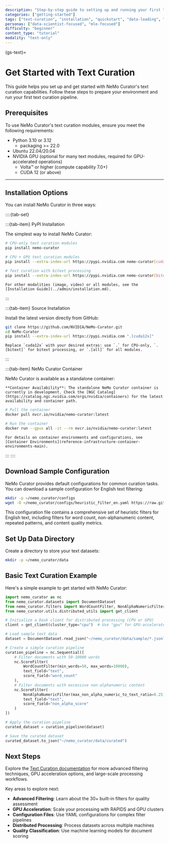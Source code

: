```yaml
---
description: "Step-by-step guide to setting up and running your first text curation pipeline with NeMo Curator"
categories: ["getting-started"]
tags: ["text-curation", "installation", "quickstart", "data-loading", "quality-filtering", "python-api"]
personas: ["data-scientist-focused", "mle-focused"]
difficulty: "beginner"
content_type: "tutorial"
modality: "text-only"
---
```


(gs-text)=
# Get Started with Text Curation

This guide helps you set up and get started with NeMo Curator's text curation capabilities. Follow these steps to prepare your environment and run your first text curation pipeline.

## Prerequisites

To use NeMo Curator's text curation modules, ensure you meet the following requirements:

* Python 3.10 or 3.12
  * packaging >= 22.0
* Ubuntu 22.04/20.04
* NVIDIA GPU (optional for many text modules, required for GPU-accelerated operations)
  * Volta™ or higher (compute capability 7.0+)
  * CUDA 12 (or above)

---

## Installation Options

You can install NeMo Curator in three ways:

::::{tab-set}

:::{tab-item} PyPI Installation

The simplest way to install NeMo Curator:

```bash
# CPU-only text curation modules
pip install nemo-curator

# CPU + GPU text curation modules
pip install --extra-index-url https://pypi.nvidia.com nemo-curator[cuda12x]

# Text curation with bitext processing
pip install --extra-index-url https://pypi.nvidia.com nemo-curator[bitext]
```

```{note}
For other modalities (image, video) or all modules, see the [Installation Guide](../admin/installation.md).
```
:::

:::{tab-item} Source Installation

Install the latest version directly from GitHub:

```bash
git clone https://github.com/NVIDIA/NeMo-Curator.git
cd NeMo-Curator
pip install --extra-index-url https://pypi.nvidia.com ".[cuda12x]"
```

```{note}
Replace `cuda12x` with your desired extras: use `.` for CPU-only, `.[bitext]` for bitext processing, or `.[all]` for all modules.
```
:::

:::{tab-item} NeMo Curator Container

NeMo Curator is available as a standalone container:

```{warning}
**Container Availability**: The standalone NeMo Curator container is currently in development. Check the [NGC Catalog](https://catalog.ngc.nvidia.com/orgs/nvidia/containers) for the latest availability and container path.
```

```bash
# Pull the container
docker pull nvcr.io/nvidia/nemo-curator:latest

# Run the container
docker run --gpus all -it --rm nvcr.io/nvidia/nemo-curator:latest
```

```{seealso}
For details on container environments and configurations, see [Container Environments](reference-infrastructure-container-environments-main).
```
:::
::::

## Download Sample Configuration

NeMo Curator provides default configurations for common curation tasks. You can download a sample configuration for English text filtering:

```bash
mkdir -p ~/nemo_curator/configs
wget -O ~/nemo_curator/configs/heuristic_filter_en.yaml https://raw.githubusercontent.com/NVIDIA/NeMo-Curator/main/config/heuristic_filter_en.yaml
```

This configuration file contains a comprehensive set of heuristic filters for English text, including filters for word count, non-alphanumeric content, repeated patterns, and content quality metrics.

## Set Up Data Directory

Create a directory to store your text datasets:

```bash
mkdir -p ~/nemo_curator/data
```

## Basic Text Curation Example

Here's a simple example to get started with NeMo Curator:

```python
import nemo_curator as nc
from nemo_curator.datasets import DocumentDataset
from nemo_curator.filters import WordCountFilter, NonAlphaNumericFilter
from nemo_curator.utils.distributed_utils import get_client

# Initialize a Dask client for distributed processing (CPU or GPU)
client = get_client(cluster_type="cpu")  # Use "gpu" for GPU-accelerated processing

# Load sample text data
dataset = DocumentDataset.read_json("~/nemo_curator/data/sample/*.jsonl")

# Create a simple curation pipeline
curation_pipeline = nc.Sequential([
    # Filter documents with 50-10000 words
    nc.ScoreFilter(
        WordCountFilter(min_words=50, max_words=10000),
        text_field="text",
        score_field="word_count"
    ),
    # Filter documents with excessive non-alphanumeric content  
    nc.ScoreFilter(
        NonAlphaNumericFilter(max_non_alpha_numeric_to_text_ratio=0.25),
        text_field="text",
        score_field="non_alpha_score"
    )
])

# Apply the curation pipeline
curated_dataset = curation_pipeline(dataset)

# Save the curated dataset
curated_dataset.to_json("~/nemo_curator/data/curated")
```

## Next Steps

Explore the [Text Curation documentation](text-overview) for more advanced filtering techniques, GPU acceleration options, and large-scale processing workflows.

Key areas to explore next:

- **Advanced Filtering**: Learn about the 30+ built-in filters for quality assessment
- **GPU Acceleration**: Scale your processing with RAPIDS and GPU clusters  
- **Configuration Files**: Use YAML configurations for complex filter pipelines
- **Distributed Processing**: Process datasets across multiple machines
- **Quality Classification**: Use machine learning models for document scoring